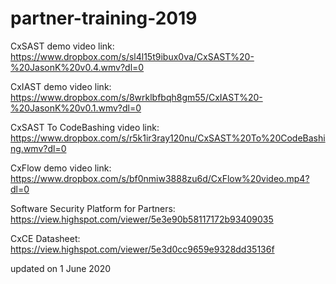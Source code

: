 # partner-training-2019
CxSAST demo video link: 
https://www.dropbox.com/s/sl4l15t9ibux0va/CxSAST%20-%20JasonK%20v0.4.wmv?dl=0

CxIAST demo video link:
https://www.dropbox.com/s/8wrklbfbqh8gm55/CxIAST%20-%20JasonK%20v0.1.wmv?dl=0

CxSAST To CodeBashing video link:
https://www.dropbox.com/s/r5k1ir3ray120nu/CxSAST%20To%20CodeBashing.wmv?dl=0

CxFlow demo video link: 
https://www.dropbox.com/s/bf0nmiw3888zu6d/CxFlow%20video.mp4?dl=0

Software Security Platform for Partners:
https://view.highspot.com/viewer/5e3e90b58117172b93409035
 
CxCE Datasheet:
https://view.highspot.com/viewer/5e3d0cc9659e9328dd35136f

updated on 1 June 2020
